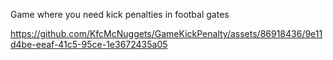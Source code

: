 Game where you need kick penalties in footbal gates


https://github.com/KfcMcNuggets/GameKickPenalty/assets/86918436/9e11d4be-eeaf-41c5-95ce-1e3672435a05

